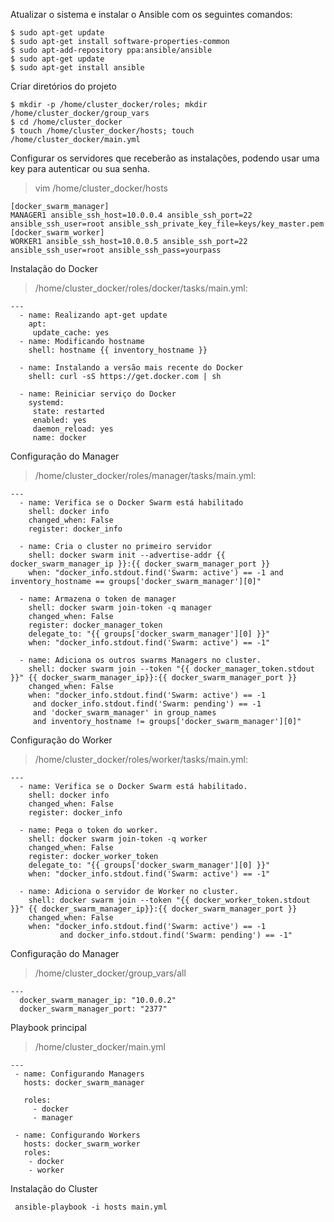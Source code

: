 Atualizar o sistema e instalar o Ansible com os seguintes comandos:

```console
$ sudo apt-get update
$ sudo apt-get install software-properties-common
$ sudo apt-add-repository ppa:ansible/ansible
$ sudo apt-get update
$ sudo apt-get install ansible
```

Criar diretórios do projeto
```console
$ mkdir -p /home/cluster_docker/roles; mkdir /home/cluster_docker/group_vars
$ cd /home/cluster_docker
$ touch /home/cluster_docker/hosts; touch /home/cluster_docker/main.yml
```
Configurar os servidores que receberão as instalações, podendo usar uma key para autenticar ou sua senha.
>vim /home/cluster_docker/hosts

```
[docker_swarm_manager]
MANAGER1 ansible_ssh_host=10.0.0.4 ansible_ssh_port=22 ansible_ssh_user=root ansible_ssh_private_key_file=keys/key_master.pem
[docker_swarm_worker]
WORKER1 ansible_ssh_host=10.0.0.5 ansible_ssh_port=22 ansible_ssh_user=root ansible_ssh_pass=yourpass
```

Instalação do Docker
 
 >/home/cluster_docker/roles/docker/tasks/main.yml:

```
---
  - name: Realizando apt-get update
    apt:
     update_cache: yes
  - name: Modificando hostname
    shell: hostname {{ inventory_hostname }}

  - name: Instalando a versão mais recente do Docker
    shell: curl -sS https://get.docker.com | sh

  - name: Reiniciar serviço do Docker
    systemd:
     state: restarted
     enabled: yes
     daemon_reload: yes
     name: docker
```


Configuração do Manager
>/home/cluster_docker/roles/manager/tasks/main.yml:

```
---
  - name: Verifica se o Docker Swarm está habilitado
    shell: docker info
    changed_when: False
    register: docker_info

  - name: Cria o cluster no primeiro servidor
    shell: docker swarm init --advertise-addr {{ docker_swarm_manager_ip }}:{{ docker_swarm_manager_port }}
    when: "docker_info.stdout.find('Swarm: active') == -1 and inventory_hostname == groups['docker_swarm_manager'][0]"

  - name: Armazena o token de manager
    shell: docker swarm join-token -q manager
    changed_when: False
    register: docker_manager_token
    delegate_to: "{{ groups['docker_swarm_manager'][0] }}"
    when: "docker_info.stdout.find('Swarm: active') == -1"
 
  - name: Adiciona os outros swarms Managers no cluster.
    shell: docker swarm join --token "{{ docker_manager_token.stdout }}" {{ docker_swarm_manager_ip}}:{{ docker_swarm_manager_port }} 
    changed_when: False
    when: "docker_info.stdout.find('Swarm: active') == -1
     and docker_info.stdout.find('Swarm: pending') == -1
     and 'docker_swarm_manager' in group_names
     and inventory_hostname != groups['docker_swarm_manager'][0]"
```

Configuração do Worker
>/home/cluster_docker/roles/worker/tasks/main.yml:

```
---
  - name: Verifica se o Docker Swarm está habilitado.
    shell: docker info
    changed_when: False
    register: docker_info

  - name: Pega o token do worker.
    shell: docker swarm join-token -q worker
    changed_when: False
    register: docker_worker_token
    delegate_to: "{{ groups['docker_swarm_manager'][0] }}"
    when: "docker_info.stdout.find('Swarm: active') == -1"

  - name: Adiciona o servidor de Worker no cluster.
    shell: docker swarm join --token "{{ docker_worker_token.stdout }}" {{ docker_swarm_manager_ip}}:{{ docker_swarm_manager_port }}
    changed_when: False
    when: "docker_info.stdout.find('Swarm: active') == -1
           and docker_info.stdout.find('Swarm: pending') == -1"
```

Configuração do Manager
>/home/cluster_docker/group_vars/all
```
---
  docker_swarm_manager_ip: "10.0.0.2"
  docker_swarm_manager_port: "2377"
```

Playbook principal
>/home/cluster_docker/main.yml

```
---
 - name: Configurando Managers
   hosts: docker_swarm_manager

   roles:
     - docker
     - manager

 - name: Configurando Workers
   hosts: docker_swarm_worker
   roles:
    - docker
    - worker

```

Instalação do Cluster
```
 ansible-playbook -i hosts main.yml
```

